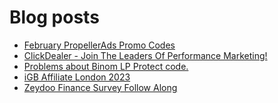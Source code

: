 # Blog posts
<!-- BLOG-POST-LIST:START -->
- [February PropellerAds Promo Codes](https://afflift.com/f/threads/february-propellerads-promo-codes.10344/)
- [ClickDealer - Join The Leaders Of Performance Marketing!](https://afflift.com/f/threads/clickdealer-join-the-leaders-of-performance-marketing.2440/)
- [Problems about Binom LP Protect code.](https://afflift.com/f/threads/problems-about-binom-lp-protect-code.10357/)
- [iGB Affiliate London 2023](https://afflift.com/f/threads/igb-affiliate-london-2023.10075/)
- [Zeydoo Finance Survey Follow Along](https://afflift.com/f/threads/zeydoo-finance-survey-follow-along.10174/)
<!-- BLOG-POST-LIST:END -->
